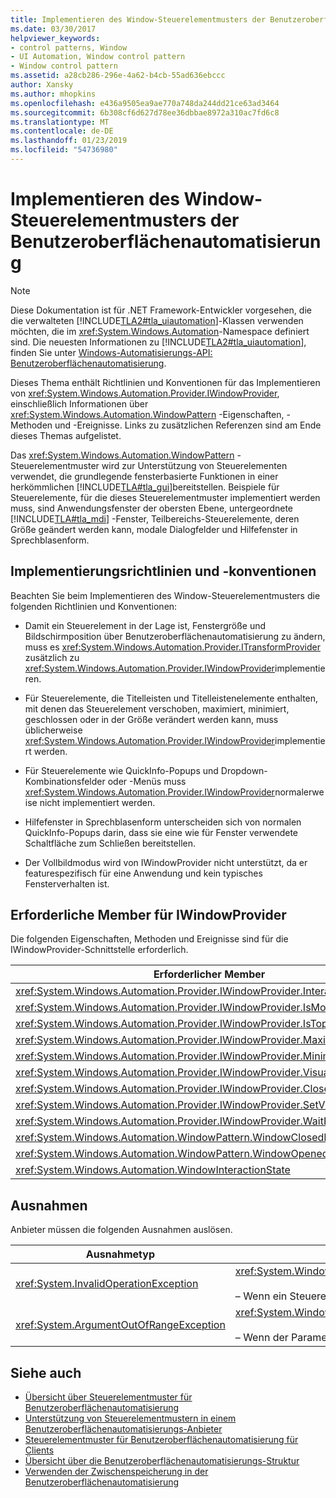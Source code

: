 ```yaml
---
title: Implementieren des Window-Steuerelementmusters der Benutzeroberflächenautomatisierung
ms.date: 03/30/2017
helpviewer_keywords:
- control patterns, Window
- UI Automation, Window control pattern
- Window control pattern
ms.assetid: a28cb286-296e-4a62-b4cb-55ad636ebccc
author: Xansky
ms.author: mhopkins
ms.openlocfilehash: e436a9505ea9ae770a748da244dd21ce63ad3464
ms.sourcegitcommit: 6b308cf6d627d78ee36dbbae8972a310ac7fd6c8
ms.translationtype: MT
ms.contentlocale: de-DE
ms.lasthandoff: 01/23/2019
ms.locfileid: "54736980"
---
```

# <a name="implementing-the-ui-automation-window-control-pattern"></a>Implementieren des Window-Steuerelementmusters der Benutzeroberflächenautomatisierung
> [!NOTE]
>  Diese Dokumentation ist für .NET Framework-Entwickler vorgesehen, die die verwalteten [!INCLUDE[TLA2#tla_uiautomation](../../../includes/tla2sharptla-uiautomation-md.md)]-Klassen verwenden möchten, die im <xref:System.Windows.Automation>-Namespace definiert sind. Die neuesten Informationen zu [!INCLUDE[TLA2#tla_uiautomation](../../../includes/tla2sharptla-uiautomation-md.md)], finden Sie unter [Windows-Automatisierungs-API: Benutzeroberflächenautomatisierung](https://go.microsoft.com/fwlink/?LinkID=156746).  
  
 Dieses Thema enthält Richtlinien und Konventionen für das Implementieren von <xref:System.Windows.Automation.Provider.IWindowProvider>, einschließlich Informationen über <xref:System.Windows.Automation.WindowPattern> -Eigenschaften, -Methoden und -Ereignisse. Links zu zusätzlichen Referenzen sind am Ende dieses Themas aufgelistet.  
  
 Das <xref:System.Windows.Automation.WindowPattern> -Steuerelementmuster wird zur Unterstützung von Steuerelementen verwendet, die grundlegende fensterbasierte Funktionen in einer herkömmlichen [!INCLUDE[TLA#tla_gui](../../../includes/tlasharptla-gui-md.md)]bereitstellen. Beispiele für Steuerelemente, für die dieses Steuerelementmuster implementiert werden muss, sind Anwendungsfenster der obersten Ebene, untergeordnete [!INCLUDE[TLA#tla_mdi](../../../includes/tlasharptla-mdi-md.md)] -Fenster, Teilbereichs-Steuerelemente, deren Größe geändert werden kann, modale Dialogfelder und Hilfefenster in Sprechblasenform.  
  
<a name="Implementation_Guidelines_and_Conventions"></a>   
## <a name="implementation-guidelines-and-conventions"></a>Implementierungsrichtlinien und -konventionen  
 Beachten Sie beim Implementieren des Window-Steuerelementmusters die folgenden Richtlinien und Konventionen:  
  
-   Damit ein Steuerelement in der Lage ist, Fenstergröße und Bildschirmposition über Benutzeroberflächenautomatisierung zu ändern, muss es <xref:System.Windows.Automation.Provider.ITransformProvider> zusätzlich zu <xref:System.Windows.Automation.Provider.IWindowProvider>implementieren.  
  
-   Für Steuerelemente, die Titelleisten und Titelleistenelemente enthalten, mit denen das Steuerelement verschoben, maximiert, minimiert, geschlossen oder in der Größe verändert werden kann, muss üblicherweise <xref:System.Windows.Automation.Provider.IWindowProvider>implementiert werden.  
  
-   Für Steuerelemente wie QuickInfo-Popups und Dropdown-Kombinationsfelder oder -Menüs muss <xref:System.Windows.Automation.Provider.IWindowProvider>normalerweise nicht implementiert werden.  
  
-   Hilfefenster in Sprechblasenform unterscheiden sich von normalen QuickInfo-Popups darin, dass sie eine wie für Fenster verwendete Schaltfläche zum Schließen bereitstellen.  
  
-   Der Vollbildmodus wird von IWindowProvider nicht unterstützt, da er featurespezifisch für eine Anwendung und kein typisches Fensterverhalten ist.  
  
<a name="Required_Members_for_IWindowProvider"></a>   
## <a name="required-members-for-iwindowprovider"></a>Erforderliche Member für IWindowProvider  
 Die folgenden Eigenschaften, Methoden und Ereignisse sind für die IWindowProvider-Schnittstelle erforderlich.  
  
|Erforderlicher Member|Memberart|Hinweise|  
|---------------------|-----------------|-----------|  
|<xref:System.Windows.Automation.Provider.IWindowProvider.InteractionState%2A>|Eigenschaft|Keine|  
|<xref:System.Windows.Automation.Provider.IWindowProvider.IsModal%2A>|Eigenschaft|Keine|  
|<xref:System.Windows.Automation.Provider.IWindowProvider.IsTopmost%2A>|Eigenschaft|Keine|  
|<xref:System.Windows.Automation.Provider.IWindowProvider.Maximizable%2A>|Eigenschaft|Keine|  
|<xref:System.Windows.Automation.Provider.IWindowProvider.Minimizable%2A>|Eigenschaft|Keine|  
|<xref:System.Windows.Automation.Provider.IWindowProvider.VisualState%2A>|Eigenschaft|Keine|  
|<xref:System.Windows.Automation.Provider.IWindowProvider.Close%2A>|Methode|Keine|  
|<xref:System.Windows.Automation.Provider.IWindowProvider.SetVisualState%2A>|Methode|Keine|  
|<xref:System.Windows.Automation.Provider.IWindowProvider.WaitForInputIdle%2A>|Methode|Keine|  
|<xref:System.Windows.Automation.WindowPattern.WindowClosedEvent>|event|Keine|  
|<xref:System.Windows.Automation.WindowPattern.WindowOpenedEvent>|event|Keine|  
|<xref:System.Windows.Automation.WindowInteractionState>|event| <xref:System.Windows.Automation.WindowInteractionState.ReadyForUserInteraction>|  
  
<a name="Exceptions"></a>   
## <a name="exceptions"></a>Ausnahmen  
 Anbieter müssen die folgenden Ausnahmen auslösen.  
  
|Ausnahmetyp|Bedingung|  
|--------------------|---------------|  
|<xref:System.InvalidOperationException>|<xref:System.Windows.Automation.Provider.IWindowProvider.SetVisualState%2A><br /><br /> – Wenn ein Steuerelement ein gefordertes Verhalten nicht unterstützt.|  
|<xref:System.ArgumentOutOfRangeException>|<xref:System.Windows.Automation.Provider.IWindowProvider.WaitForInputIdle%2A><br /><br /> – Wenn der Parameter keine gültige Zahl ist.|  
  
## <a name="see-also"></a>Siehe auch
- [Übersicht über Steuerelementmuster für Benutzeroberflächenautomatisierung](../../../docs/framework/ui-automation/ui-automation-control-patterns-overview.md)
- [Unterstützung von Steuerelementmustern in einem Benutzeroberflächenautomatisierungs-Anbieter](../../../docs/framework/ui-automation/support-control-patterns-in-a-ui-automation-provider.md)
- [Steuerelementmuster für Benutzeroberflächenautomatisierung für Clients](../../../docs/framework/ui-automation/ui-automation-control-patterns-for-clients.md)
- [Übersicht über die Benutzeroberflächenautomatisierungs-Struktur](../../../docs/framework/ui-automation/ui-automation-tree-overview.md)
- [Verwenden der Zwischenspeicherung in der Benutzeroberflächenautomatisierung](../../../docs/framework/ui-automation/use-caching-in-ui-automation.md)
